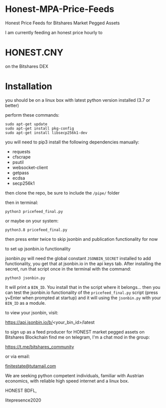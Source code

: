 # Honest-MPA-Price-Feeds
Honest Price Feeds for Bitshares Market Pegged Assets

I am currently feeding an honest price hourly to 

# HONEST.CNY
on the Bitshares DEX

# Installation

you should be on a linux box with latest python version installed (3.7 or better)

perform these commands:

    sudo apt-get update
    sudo apt-get install pkg-config
    sudo apt-get install libsecp256k1-dev

you will need to pip3 install the following dependencies manually:

- requests
- cfscrape
- psutil
- websocket-client
- getpass
- ecdsa
- secp256k1

then clone the repo, be sure to include the `/pipe/` folder

then in terminal:

    python3 pricefeed_final.py 
  
or maybe on your system:
  
    python3.8 pricefeed_final.py 
  
then press enter twice to skip jsonbin and publication functionality for now

to set up jsonbin.io functionality

jsonbin.py will need the global constant `JSONBIN_SECRET` installed to add functionality, you get that at jsonbin.io in the api keys tab.   After installing the secret, run that script once in the terminal with the command:

    python3 jsonbin.py 
    
It will print a `BIN_ID`.  You install that in the script where it belongs... then you can test the jsonbin.io functionality of the `pricefeed_final.py` script (press y+Enter when prompted at startup) and it will using the `jsonbin.py` with your `BIN_ID` as a module.

to view your jsonbin, visit:

https://api.jsonbin.io/b/<your_bin_id>/latest
    
to sign up as a feed producer for HONEST market pegged assets on Bitshares Blockchain find me on telegram, I'm a chat mod in the group:

https://t.me/bitshares_community

or via email:

finitestate@tutamail.com

We are seeking python competent individuals, familiar with Austrian economics, with reliable high speed internet and a linux box.


HONEST BDFL,

litepresence2020
